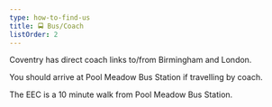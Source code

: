 ```yaml
---
type: how-to-find-us
title: 🚍 Bus/Coach
listOrder: 2
---
```


Coventry has direct coach links to/from Birmingham and London. 

You should arrive at Pool Meadow Bus Station if travelling by coach.

The EEC is a 10 minute walk from Pool Meadow Bus Station.
